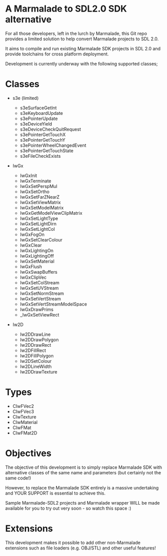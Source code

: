 A Marmalade to SDL2.0 SDK alternative  
=====================================

For all those developers, left in the lurch by Marmalade, this Git repo provides a limited solution to help convert
Marmalade projects to SDL 2.0.

It aims to compile and run existing Marmalade SDK projects in SDL 2.0 and provide toolchains for cross platform deployment.

Development is currently underway with the following supported classes;

Classes
=======

- s3e (limited)
  - s3eSurfaceGetInt
  - s3eKeyboardUpdate
  - s3ePointerUpdate
  - s3eDeviceYield
  - s3eDeviceCheckQuitRequest
  - s3ePointerGetTouchX
  - s3ePointerGetTouchY
  - s3ePointerWheelChangedEvent
  - s3ePointerGetTouchState
  - s3eFileCheckExists
- IwGx
  - IwGxInit
  - IwGxTerminate
  - IwGxSetPerspMul
  - IwGxSetOrtho
  - IwGxSetFarZNearZ
  - IwGxSetViewMatrix
  - IwGxSetModelMatrix
  - IwGxGetModelViewClipMatrix
  - IwGxSetLightType
  - IwGxSetLightDirn
  - IwGxSetLightCol
  - IwGxFogOn
  - IwGxSetClearColour
  - IwGxClear
  - IwGxLightingOn
  - IwGxLightingOff
  - IwGxSetMaterial
  - IwGxFlush
  - IwGxSwapBuffers
  - IwGxClipVec
  - IwGxSetColStream
  - IwGxSetUVStream
  - IwGxSetNormStream
  - IwGxSetVertStream
  - IwGxSetVertStreamModelSpace
  - IwGxDrawPrims
  - _IwGxSetViewRect
  
- Iw2D
  - Iw2DDrawLine
  - Iw2DDrawPolygon
  - Iw2DDrawRect
  - Iw2DFillRect
  - Iw2DFillPolygon
  - Iw2DSetColour
  - Iw2DLineWidth
  - Iw2DDrawTexture
  

Types
=====

- CIwFVec2
- CIwFVec3
- CIwTexture
- CIwMaterial
- CIwFMat
- CIwFMat2D

Objectives
==========
The objective of this development is to simply replace Marmalade SDK with alternative classes of the same name and parameters
(but certainly not the same code!)

However, to replace the Marmalade SDK entirely is a massive undertaking and YOUR SUPPORT is essential to achieve this.

Sample Marmalade-SDL2 projects and Marmalade wrapper WILL be made available for you to try out very soon - so watch this space :)

Extensions
==========
This development makes it possible to add other non-Marmalade extensions such as file loaders (e.g. OBJ/STL) and other useful features! 
